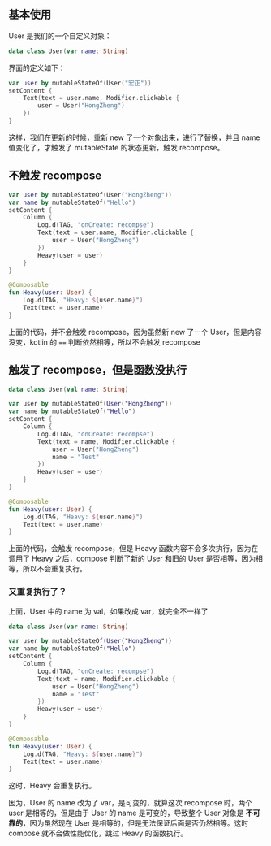 ## 基本使用

User 是我们的一个自定义对象：
```kotlin
data class User(var name: String)
```

界面的定义如下：

```kotlin
var user by mutableStateOf(User("宏正"))  
setContent {  
    Text(text = user.name, Modifier.clickable {  
        user = User("HongZheng")  
    })  
}
```

这样，我们在更新的时候，重新 new 了一个对象出来，进行了替换，并且 name 值变化了，才触发了 mutableState 的状态更新，触发 recompose。

## 不触发 recompose

```kotlin
var user by mutableStateOf(User("HongZheng"))  
var name by mutableStateOf("Hello")  
setContent {  
    Column {  
        Log.d(TAG, "onCreate: recompse")  
        Text(text = user.name, Modifier.clickable {  
            user = User("HongZheng")  
        })  
        Heavy(user = user)  
    }  
}

@Composable  
fun Heavy(user: User) {  
    Log.d(TAG, "Heavy: ${user.name}")  
    Text(text = user.name)  
}
```

上面的代码，并不会触发 recompose，因为虽然新 new 了一个 User，但是内容没变，kotlin 的 `==` 判断依然相等，所以不会触发 recompose

## 触发了 recompose，但是函数没执行

```kotlin
data class User(val name: String)

var user by mutableStateOf(User("HongZheng"))  
var name by mutableStateOf("Hello")  
setContent {  
    Column {  
        Log.d(TAG, "onCreate: recompse")  
        Text(text = name, Modifier.clickable {  
            user = User("HongZheng")  
            name = "Test"  
        })  
        Heavy(user = user)  
    }  
}

@Composable  
fun Heavy(user: User) {  
    Log.d(TAG, "Heavy: ${user.name}")  
    Text(text = user.name)  
}
```

上面的代码，会触发 recompose，但是 Heavy 函数内容不会多次执行，因为在调用了 Heavy 之后，compose 判断了新的 User 和旧的 User 是否相等，因为相等，所以不会重复执行。

### 又重复执行了？

上面，User 中的 name 为 val，如果改成 var，就完全不一样了

```kotlin
data class User(var name: String)

var user by mutableStateOf(User("HongZheng"))  
var name by mutableStateOf("Hello")  
setContent {  
    Column {  
        Log.d(TAG, "onCreate: recompse")  
        Text(text = name, Modifier.clickable {  
            user = User("HongZheng")  
            name = "Test"  
        })  
        Heavy(user = user)  
    }  
}

@Composable  
fun Heavy(user: User) {  
    Log.d(TAG, "Heavy: ${user.name}")  
    Text(text = user.name)  
}
```

这时，Heavy 会重复执行。

因为，User 的 name 改为了 var，是可变的，就算这次 recompose 时，两个 user 是相等的，但是由于 User 的 name 是可变的，导致整个 User 对象是 **不可靠的**，因为虽然现在 User 是相等的，但是无法保证后面是否仍然相等。这时 compose 就不会做性能优化，跳过 Heavy 的函数执行。

